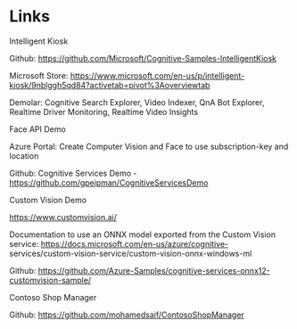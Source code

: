 # Links

Intelligent Kiosk

Github: https://github.com/Microsoft/Cognitive-Samples-IntelligentKiosk

Microsoft Store: https://www.microsoft.com/en-us/p/intelligent-kiosk/9nblggh5qd84?activetab=pivot%3Aoverviewtab

Demolar: Cognitive Search Explorer, Video Indexer, QnA Bot Explorer, Realtime Driver Monitoring, Realtime Video Insights


Face API Demo

Azure Portal: Create Computer Vision and Face to use subscription-key and location

Github: Cognitive Services Demo - https://github.com/gpeipman/CognitiveServicesDemo


Custom Vision Demo

https://www.customvision.ai/

Documentation to use an ONNX model exported from the Custom Vision service: https://docs.microsoft.com/en-us/azure/cognitive-
services/custom-vision-service/custom-vision-onnx-windows-ml

Github: https://github.com/Azure-Samples/cognitive-services-onnx12-customvision-sample/


Contoso Shop Manager

Github: https://github.com/mohamedsaif/ContosoShopManager


 
